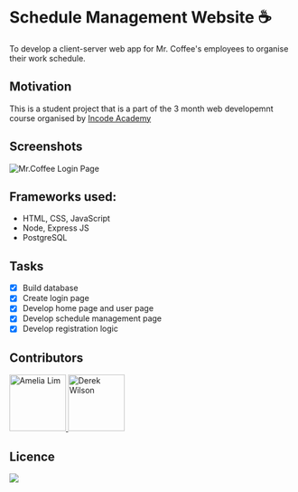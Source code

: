 #  Schedule Management Website :coffee:	

To develop a client-server web app for Mr. Coffee's employees to organise their work schedule. 

## Motivation 
This is a student project that is a part of the 3 month web developemnt course organised by [Incode Academy](https://www.inco.org.au/incode)

## Screenshots
![Mr.Coffee Login Page](/images/https://github.com/delboywilson/project4/blob/0b9636e39dd37bea4491bf57604283ce4b41b116/public/Assets/login-page.png)

## Frameworks used:

- HTML, CSS, JavaScript
- Node, Express JS 
- PostgreSQL

## Tasks 

- [x] Build database
- [x] Create login page
- [x] Develop home page and user page
- [x] Develop schedule management page
- [x] Develop registration logic

## Contributors 
<a href="https://github.com/AmeliaLim">
  <img src="https://github.com/AmeliaLim.png" alt="Amelia Lim" width="100"/>
</a>

<a href="https://github.com/delboywilson">
  <img src="https://github.com/delboywilson.png" alt="Derek Wilson" width="100"/>
</a>

## Licence 
![](https://img.shields.io/badge/cocoapods/l/:spec)
